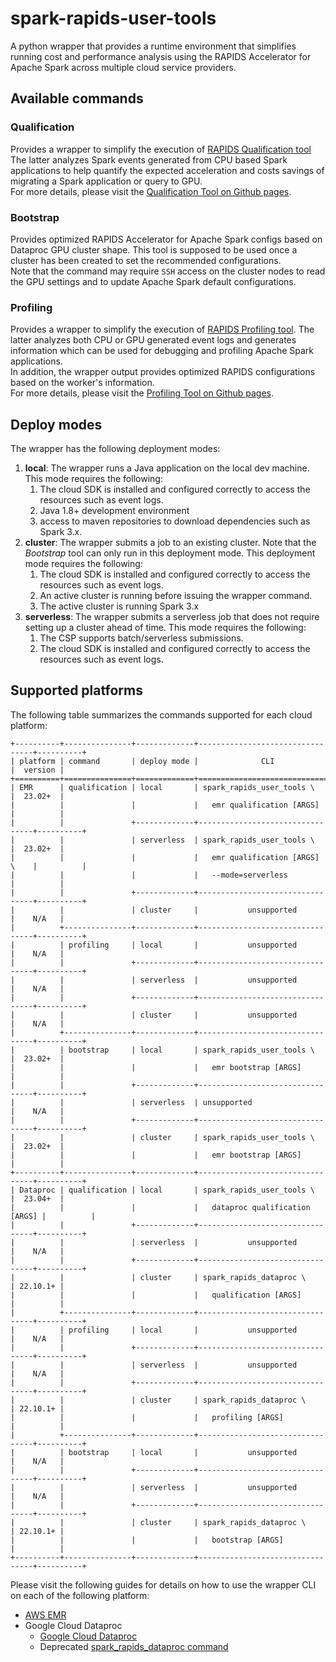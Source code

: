 # spark-rapids-user-tools

A python wrapper that provides a runtime environment that simplifies running cost and performance
analysis using the RAPIDS Accelerator for Apache Spark across multiple cloud service providers.

## Available commands

### Qualification

Provides a wrapper to simplify the execution of [RAPIDS Qualification tool](../../core/docs/spark-qualification-tool.md)
The latter analyzes Spark events generated from  CPU based Spark applications to help
quantify the expected acceleration and costs savings of migrating a Spark application or
query to GPU.  
For more details, please visit the
[Qualification Tool on Github pages](https://nvidia.github.io/spark-rapids/docs/spark-qualification-tool.html).

### Bootstrap

Provides optimized RAPIDS Accelerator for Apache Spark configs based on Dataproc GPU cluster shape.
This tool is supposed to be used once a cluster has been created to set the recommended configurations.  
Note that the command may require `SSH` access on the cluster nodes to read the GPU settings and to update
Apache Spark default configurations.

### Profiling

Provides a wrapper to simplify the execution of [RAPIDS Profiling tool](../../core/docs/spark-profiling-tool.md).
The latter analyzes both CPU or GPU generated event logs and generates information which
can be used for debugging and profiling Apache Spark applications.  
In addition, the wrapper output provides optimized RAPIDS configurations based on the worker's
information.  
For more details, please visit the
[Profiling Tool on Github pages](https://nvidia.github.io/spark-rapids/docs/spark-profiling-tool.html).

## Deploy modes

The wrapper has the following deployment modes:

1. **local**: The wrapper runs a Java application on the local dev machine. This mode requires the following:
   1. The cloud SDK is installed and configured correctly to access the resources such as event logs.
   2. Java 1.8+ development environment
   3. access to maven repositories to download dependencies such as Spark 3.x.
2. **cluster**: The wrapper submits a job to an existing cluster. Note that the _Bootstrap_ tool can
   only run in this deployment mode.  This deployment mode requires the following:
   1. The cloud SDK is installed and configured correctly to access the resources such as event logs.
   2. An active cluster is running before issuing the wrapper command.
   3. The active cluster is running Spark 3.x
3. **serverless**: The wrapper submits a serverless job that does not require setting up a cluster ahead of time.
   This mode requires the following:
   1. The CSP supports batch/serverless submissions.
   2. The cloud SDK is installed and configured correctly to access the resources such as event logs.


## Supported platforms

The following table summarizes the commands supported for each cloud platform:

```
+----------+---------------+-------------+---------------------------------+----------+
| platform | command       | deploy mode |              CLI                |  version |
+==========+===============+=============+=================================+==========+
| EMR      | qualification | local       | spark_rapids_user_tools \       |  23.02+  |
|          |               |             |   emr qualification [ARGS]      |          |
|          |               +-------------+---------------------------------+----------+
|          |               | serverless  | spark_rapids_user_tools \       |  23.02+  |
|          |               |             |   emr qualification [ARGS] \    |          |
|          |               |             |   --mode=serverless             |          |
|          |               +-------------+---------------------------------+----------+
|          |               | cluster     |           unsupported           |    N/A   |
|          +---------------+-------------+---------------------------------+----------+
|          | profiling     | local       |           unsupported           |    N/A   |
|          |               +-------------+---------------------------------+----------+
|          |               | serverless  |           unsupported           |    N/A   |
|          |               +-------------+---------------------------------+----------+
|          |               | cluster     |           unsupported           |    N/A   |
|          +---------------+-------------+---------------------------------+----------+
|          | bootstrap     | local       | spark_rapids_user_tools \       |  23.02+  |
|          |               |             |   emr bootstrap [ARGS]          |          |
|          |               +-------------+---------------------------------+----------+
|          |               | serverless  | unsupported                     |    N/A   |
|          |               +-------------+---------------------------------+----------+
|          |               | cluster     | spark_rapids_user_tools \       |  23.02+  |
|          |               |             |   emr bootstrap [ARGS]          |          |
+----------+---------------+-------------+---------------------------------+----------+
| Dataproc | qualification | local       | spark_rapids_user_tools \       |  23.04+  |
|          |               |             |   dataproc qualification [ARGS] |          |
|          |               +-------------+---------------------------------+----------+
|          |               | serverless  |           unsupported           |    N/A   |
|          |               +-------------+---------------------------------+----------+
|          |               | cluster     | spark_rapids_dataproc \         | 22.10.1+ |
|          |               |             |   qualification [ARGS]          |          |
|          +---------------+-------------+---------------------------------+----------+
|          | profiling     | local       |           unsupported           |    N/A   |
|          |               +-------------+---------------------------------+----------+
|          |               | serverless  |           unsupported           |    N/A   |
|          |               +-------------+---------------------------------+----------+
|          |               | cluster     | spark_rapids_dataproc \         | 22.10.1+ |
|          |               |             |   profiling [ARGS]              |          |
|          +---------------+-------------+---------------------------------+----------+
|          | bootstrap     | local       |           unsupported           |    N/A   |
|          |               +-------------+---------------------------------+----------+
|          |               | serverless  |           unsupported           |    N/A   |
|          |               +-------------+---------------------------------+----------+
|          |               | cluster     | spark_rapids_dataproc \         | 22.10.1+ |
|          |               |             |   bootstrap [ARGS]              |          |
+----------+---------------+-------------+---------------------------------+----------+
```

Please visit the following guides for details on how to use the wrapper CLI on each of the following
platform:

- [AWS EMR](user-tools-aws-emr.md)
- Google Cloud Dataproc
  - [Google Cloud Dataproc](user-tools-dataproc.md)
  - Deprecated [spark_rapids_dataproc command](legacy-user-tools-dataproc.md)
